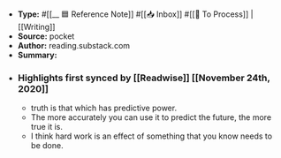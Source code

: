 - **Type:** #[[__ 🟦  Reference Note]] #[[📥 Inbox]] #[[📝 To Process]] | [[Writing]]
- **Source:**  pocket
- **Author:** reading.substack.com
- **Summary:**
- ### Highlights first synced by [[Readwise]] [[November 24th, 2020]]
    - truth is that which has predictive power. 
    - The more accurately you can use it to predict the future, the more true it is. 
    - I think hard work is an effect of something that you know needs to be done. 
